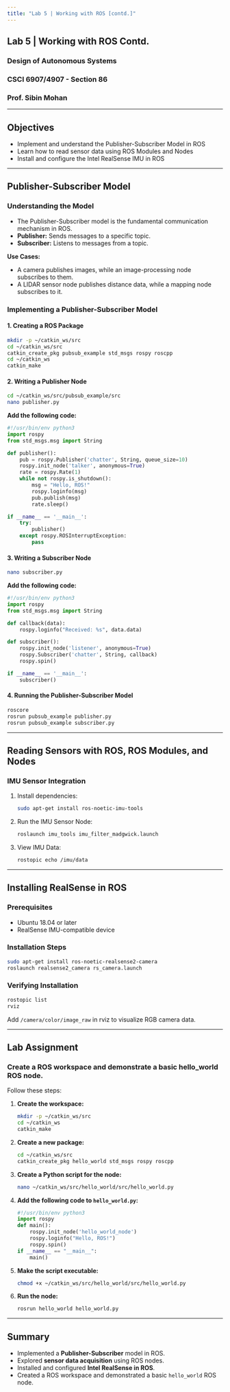 ```yaml
---
title: "Lab 5 | Working with ROS [contd.]"
---
```


## **Lab 5** | Working with ROS Contd.

### Design of Autonomous Systems  
### CSCI 6907/4907 - Section 86  
### Prof. **Sibin Mohan**

---

## **Objectives**

- Implement and understand the Publisher-Subscriber Model in ROS
- Learn how to read sensor data using ROS Modules and Nodes
- Install and configure the Intel RealSense IMU in ROS

---

## **Publisher-Subscriber Model**

### **Understanding the Model**
- The Publisher-Subscriber model is the fundamental communication mechanism in ROS.
- **Publisher:** Sends messages to a specific topic.
- **Subscriber:** Listens to messages from a topic.

**Use Cases:**
- A camera publishes images, while an image-processing node subscribes to them.
- A LIDAR sensor node publishes distance data, while a mapping node subscribes to it.

### **Implementing a Publisher-Subscriber Model**

#### **1. Creating a ROS Package**
```bash
mkdir -p ~/catkin_ws/src
cd ~/catkin_ws/src
catkin_create_pkg pubsub_example std_msgs rospy roscpp
cd ~/catkin_ws
catkin_make
```

#### **2. Writing a Publisher Node**
```bash
cd ~/catkin_ws/src/pubsub_example/src
nano publisher.py
```

**Add the following code:**
```python
#!/usr/bin/env python3
import rospy
from std_msgs.msg import String

def publisher():
    pub = rospy.Publisher('chatter', String, queue_size=10)
    rospy.init_node('talker', anonymous=True)
    rate = rospy.Rate(1)
    while not rospy.is_shutdown():
        msg = "Hello, ROS!"
        rospy.loginfo(msg)
        pub.publish(msg)
        rate.sleep()

if __name__ == '__main__':
    try:
        publisher()
    except rospy.ROSInterruptException:
        pass
```

#### **3. Writing a Subscriber Node**
```bash
nano subscriber.py
```

**Add the following code:**
```python
#!/usr/bin/env python3
import rospy
from std_msgs.msg import String

def callback(data):
    rospy.loginfo("Received: %s", data.data)

def subscriber():
    rospy.init_node('listener', anonymous=True)
    rospy.Subscriber('chatter', String, callback)
    rospy.spin()

if __name__ == '__main__':
    subscriber()
```

#### **4. Running the Publisher-Subscriber Model**
```bash
roscore
rosrun pubsub_example publisher.py
rosrun pubsub_example subscriber.py
```

---

## **Reading Sensors with ROS, ROS Modules, and Nodes**

### **IMU Sensor Integration**
1. Install dependencies:
   ```bash
   sudo apt-get install ros-noetic-imu-tools
   ```
2. Run the IMU Sensor Node:
   ```bash
   roslaunch imu_tools imu_filter_madgwick.launch
   ```
3. View IMU Data:
   ```bash
   rostopic echo /imu/data
   ```

---

## **Installing RealSense in ROS**

### **Prerequisites**
- Ubuntu 18.04 or later
- RealSense IMU-compatible device

### **Installation Steps**
```bash
sudo apt-get install ros-noetic-realsense2-camera
roslaunch realsense2_camera rs_camera.launch
```

### **Verifying Installation**
```bash
rostopic list
rviz
```
Add `/camera/color/image_raw` in rviz to visualize RGB camera data.

---

## **Lab Assignment**

### **Create a ROS workspace and demonstrate a basic hello_world ROS node.**

Follow these steps:
1. **Create the workspace:**
   ```bash
   mkdir -p ~/catkin_ws/src
   cd ~/catkin_ws
   catkin_make
   ```
2. **Create a new package:**
   ```bash
   cd ~/catkin_ws/src
   catkin_create_pkg hello_world std_msgs rospy roscpp
   ```
3. **Create a Python script for the node:**
   ```bash
   nano ~/catkin_ws/src/hello_world/src/hello_world.py
   ```
4. **Add the following code to `hello_world.py`:**
   ```python
   #!/usr/bin/env python3
   import rospy
   def main():
       rospy.init_node('hello_world_node')
       rospy.loginfo("Hello, ROS!")
       rospy.spin()
   if __name__ == "__main__":
       main()
   ```
5. **Make the script executable:**
   ```bash
   chmod +x ~/catkin_ws/src/hello_world/src/hello_world.py
   ```
6. **Run the node:**
   ```bash
   rosrun hello_world hello_world.py
   ```

---

## **Summary**

- Implemented a **Publisher-Subscriber** model in ROS.
- Explored **sensor data acquisition** using ROS nodes.
- Installed and configured **Intel RealSense in ROS**.
- Created a ROS workspace and demonstrated a basic `hello_world` ROS node.
